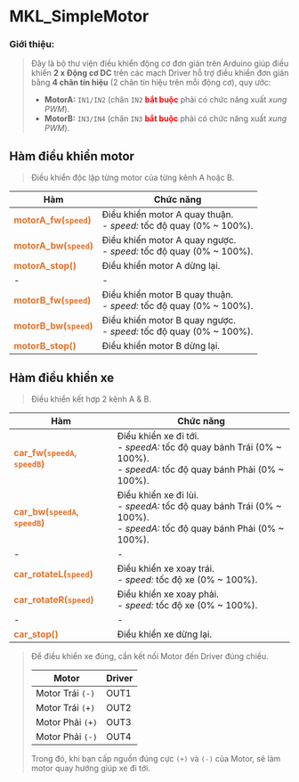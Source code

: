 # MKL_SimpleMotor

### Giới thiệu:

> Đây là bộ thư viện điều khiển động cơ đơn giản trên Arduino giúp điều khiển **2 x Động cơ DC** trên các mạch Driver hỗ trợ điều khiển đơn giản bằng **4 chân tín hiệu** (2 chân tín hiệu trên mỗi động cơ), quy ước:
>
> - **MotorA:** `IN1/IN2` (chân `IN2` **<span style="color:#FE0101">bắt buộc** phải có chức năng xuất *xung PWM*).
> - **MotorB:** `IN3/IN4` (chân `IN3` **<span style="color:#FE0101">bắt buộc** phải có chức năng xuất *xung PWM*).

## Hàm điều khiển motor

> Điều khiển độc lập từng motor của từng kênh A hoặc B.

|Hàm|Chức năng|
|---|---------|
|**<span style="color:#E47128">motorA_fw(`speed`)**|Điều khiển motor A quay thuận.<br>- *speed:* tốc độ quay (0% ~ 100%).
|**<span style="color:#E47128">motorA_bw(`speed`)**|Điều khiển motor A quay ngược.<br>- *speed:* tốc độ quay (0% ~ 100%).
|**<span style="color:#E47128">motorA_stop()**|Điều khiển motor A dừng lại.
|-|-|
|**<span style="color:#E47128">motorB_fw(`speed`)**|Điều khiển motor B quay thuận.<br>- *speed:* tốc độ quay (0% ~ 100%).
|**<span style="color:#E47128">motorB_bw(`speed`)**|Điều khiển motor B quay ngược.<br>- *speed:* tốc độ quay (0% ~ 100%).
|**<span style="color:#E47128">motorB_stop()**|Điều khiển motor B dừng lại.

## Hàm điều khiển xe

> Điều khiển kết hợp 2 kênh A & B.

|Hàm|Chức năng|
|---|---------|
|**<span style="color:#E47128">car_fw(`speedA`, `speedB`)**|Điều khiển xe đi tới.<br>- *speedA:* tốc độ quay bánh Trái (0% ~ 100%).<br>- *speedA:* tốc độ quay bánh Phải (0% ~ 100%).
|**<span style="color:#E47128">car_bw(`speedA`, `speedB`)**|Điều khiển xe đi lùi.<br>- *speedA:* tốc độ quay bánh Trái (0% ~ 100%).<br>- *speedA:* tốc độ quay bánh Phải (0% ~ 100%).
|-|-|
|**<span style="color:#E47128">car_rotateL(`speed`)**|Điều khiển xe xoay trái.<br>- *speed:* tốc độ xe (0% ~ 100%).
|**<span style="color:#E47128">car_rotateR(`speed`)**|Điều khiển xe xoay phải.<br>- *speed:* tốc độ xe (0% ~ 100%).
|-|-|
|**<span style="color:#E47128">car_stop()**|Điều khiển xe dừng lại.

> Để điều khiển xe đúng, cần kết nối Motor đến Driver đúng chiều.
>
> |Motor|Driver|
> |-----|------|
> |Motor Trái `(-)`|OUT1|
> |Motor Trái `(+)`|OUT2|
> |Motor Phải `(+)`|OUT3|
> |Motor Phải `(-)`|OUT4|
>
> Trong đó, khi bạn cấp nguồn đúng cực `(+)` và `(-)` của Motor, sẽ làm motor quay hướng giúp xe đi tới.

